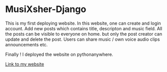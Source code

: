 # MusiXsher-Django

This is my first deploying website.
In this website, one can create and login account.
Add new posts which contains title, descripton and music field.
All the posts can be visible to everyone on home. but only the post creator can update and delete the post.
Users can share music / own voice audio clips announcements etc.

Finally !
I deployed the website on pythonanywhere.

[Link to my website](http://royg9595.pythonanywhere.com/)
